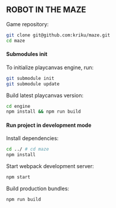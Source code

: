 ROBOT IN THE MAZE
-----------------

Game repository:

```sh
git clone git@github.com:kriku/maze.git
cd maze
```

#### Submodules init

To initialize playcanvas engine, run:

```sh
git submodule init
git submodule update
```

Build latest playcanvas version:

```sh
cd engine
npm install && npm run build
```

#### Run project in development mode

Install dependencies:

```sh
cd ../ # cd maze
npm install
```

Start webpack development server:

```sh
npm start
```

Build production bundles:

```sh
npm run build
```
